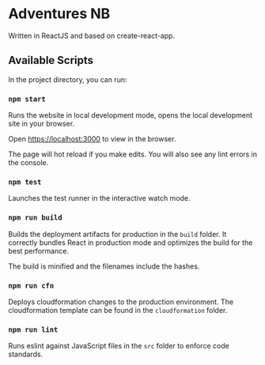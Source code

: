 # Adventures NB

Written in ReactJS and based on create-react-app.

## Available Scripts

In the project directory, you can run:

### `npm start`

Runs the website in local development mode, opens the local development site in your browser.

Open [https://localhost:3000](https://localhost:3000) to view in the browser.

The page will hot reload if you make edits.
You will also see any lint errors in the console.

### `npm test`

Launches the test runner in the interactive watch mode.

### `npm run build`

Builds the deployment artifacts for production in the `build` folder.
It correctly bundles React in production mode and optimizes the build for the best performance.

The build is minified and the filenames include the hashes.

### `npm run cfn`

Deploys cloudformation changes to the production environment.
The cloudformation template can be found in the `cloudformation` folder.

### `npm run lint`

Runs eslint against JavaScript files in the `src` folder to enforce code standards.
